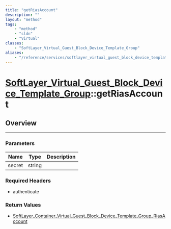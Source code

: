 ```yaml
---
title: "getRiasAccount"
description: ""
layout: "method"
tags:
    - "method"
    - "sldn"
    - "Virtual"
classes:
    - "SoftLayer_Virtual_Guest_Block_Device_Template_Group"
aliases:
    - "/reference/services/softlayer_virtual_guest_block_device_template_group/getRiasAccount"
---
```

# [SoftLayer_Virtual_Guest_Block_Device_Template_Group](/reference/services/SoftLayer_Virtual_Guest_Block_Device_Template_Group)::getRiasAccount




## Overview 


-----

### Parameters 
|Name | Type | Description |
| --- | --- | --- |
|secret| string| |


### Required Headers
* authenticate


### Return Values
* <a href='/reference/datatypes/SoftLayer_Container_Virtual_Guest_Block_Device_Template_Group_RiasAccount'>SoftLayer_Container_Virtual_Guest_Block_Device_Template_Group_RiasAccount </a>




